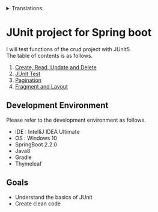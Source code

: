 <details>
<summary>Translations:</summary>
  
* [한국어](translations/README-kr.md)  
* [日本語](translations/README-jp.md)

</details>
  
# JUnit project for Spring boot
I will test functions of the crud project with JUnit5.  
The table of contents is as follows.  
1. [Create, Read, Update and Delete](https://github.com/hong-il/springboot-thymeleaf-jpa-crud)
2. [JUnit Test](https://github.com/hong-il/springboot-thymeleaf-jpa-junit)
3. [Pagination](https://github.com/hong-il/springboot-thymeleaf-jpa-pagination)
4. [Fragment and Layout](https://github.com/hong-il/springboot-thymeleaf-jpa-fragment)  
## Development Environment  
Please refer to the development environment as follows.  
* IDE : IntelliJ IDEA Ultimate
* OS : Windows 10
* SpringBoot 2.2.0
* Java8
* Gradle
* Thymeleaf  
## Goals  
* Understand the basics of JUnit  
* Create clean code
